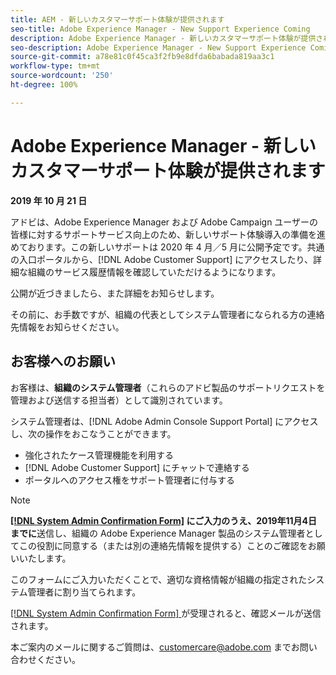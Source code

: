 ```yaml
---
title: AEM - 新しいカスタマーサポート体験が提供されます
seo-title: Adobe Experience Manager - New Support Experience Coming
description: Adobe Experience Manager - 新しいカスタマーサポート体験が提供されます
seo-description: Adobe Experience Manager - New Support Experience Coming
source-git-commit: a78e81c0f45ca3f2fb9e8dfda6babada819aa3c1
workflow-type: tm+mt
source-wordcount: '250'
ht-degree: 100%

---
```



# Adobe Experience Manager - 新しいカスタマーサポート体験が提供されます

**2019 年 10 月 21 日**

アドビは、Adobe Experience Manager および Adobe Campaign ユーザーの皆様に対するサポートサービス向上のため、新しいサポート体験導入の準備を進めております。この新しいサポートは 2020 年 4 月／5 月に公開予定です。共通の入口ポータルから、[!DNL Adobe Customer Support] にアクセスしたり、詳細な組織のサービス履歴情報を確認していただけるようになります。

公開が近づきましたら、また詳細をお知らせします。

その前に、お手数ですが、組織の代表としてシステム管理者になられる方の連絡先情報をお知らせください。

## お客様へのお願い

お客様は、**組織のシステム管理者**（これらのアドビ製品のサポートリクエストを管理および送信する担当者）として識別されています。

システム管理者は、[!DNL Adobe Admin Console Support Portal] にアクセスし、次の操作をおこなうことができます。

* 強化されたケース管理機能を利用する
* [!DNL Adobe Customer Support] にチャットで連絡する
* ポータルへのアクセス権をサポート管理者に付与する

>[!NOTE]
>
>**[[!DNL System Admin Confirmation Form]](https://adobe.allegiancetech.com/cgi-bin/qwebcorporate.dll?idx=SSSVH6) にご入力のうえ、2019年11月4日までに**&#x200B;送信し、組織の Adobe Experience Manager 製品のシステム管理者としてこの役割に同意する（または別の連絡先情報を提供する）ことのご確認をお願いいたします。
>
>このフォームにご入力いただくことで、適切な資格情報が組織の指定されたシステム管理者に割り当てられます。

[[!DNL System Admin Confirmation Form] ](https://adobe.allegiancetech.com/cgi-bin/qwebcorporate.dll?idx=SSSVH6) が受理されると、確認メールが送信されます。

本ご案内のメールに関するご質問は、customercare@adobe.com までお問い合わせください。

 
